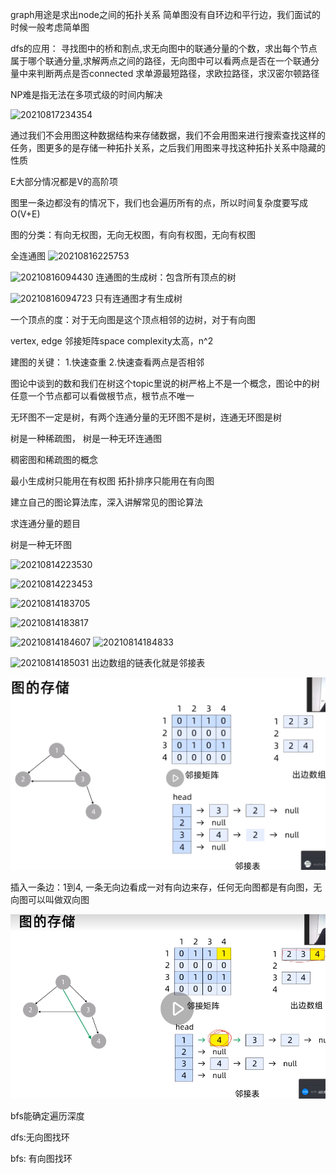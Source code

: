 graph用途是求出node之间的拓扑关系
简单图没有自环边和平行边，我们面试的时候一般考虑简单图


dfs的应用： 寻找图中的桥和割点,求无向图中的联通分量的个数，求出每个节点属于哪个联通分量,求解两点之间的路径，无向图中可以看两点是否在一个联通分量中来判断两点是否connected
求单源最短路径，求欧拉路径，求汉密尔顿路径

NP难是指无法在多项式级的时间内解决


![20210817234354](https://i.loli.net/2021/08/18/9w52pJbxKT6UCGd.png)


通过我们不会用图这种数据结构来存储数据，我们不会用图来进行搜索查找这样的任务，图更多的是存储一种拓扑关系，之后我们用图来寻找这种拓扑关系中隐藏的性质


E大部分情况都是V的高阶项

图里一条边都没有的情况下，我们也会遍历所有的点，所以时间复杂度要写成O(V+E)


图的分类：有向无权图，无向无权图，有向有权图，无向有权图

全连通图
![20210816225753](https://i.loli.net/2021/08/17/rsf45KChnNRkgUl.png)


![20210816094430](https://i.loli.net/2021/08/17/xNF1U4jcOhEiJoz.png)
连通图的生成树：包含所有顶点的树

![20210816094723](https://i.loli.net/2021/08/17/LUjaWuDrYXeG8Vc.png)
只有连通图才有生成树

一个顶点的度：对于无向图是这个顶点相邻的边树，对于有向图

vertex, edge
邻接矩阵space complexity太高，n^2

建图的关键： 1.快速查重 2.快速查看两点是否相邻

图论中谈到的数和我们在树这个topic里说的树严格上不是一个概念，图论中的树任意一个节点都可以看做根节点，根节点不唯一

无环图不一定是树，有两个连通分量的无环图不是树，连通无环图是树 






树是一种稀疏图， 树是一种无环连通图

稠密图和稀疏图的概念



最小生成树只能用在有权图
拓扑排序只能用在有向图


建立自己的图论算法库，深入讲解常见的图论算法


求连通分量的题目

树是一种无环图

![20210814223530](https://i.loli.net/2021/08/15/IYstv7H1cukZ6qe.png)

![20210814223453](https://i.loli.net/2021/08/15/VouyW3NCrbU4JKZ.png)

![20210814183705](https://i.loli.net/2021/08/15/zuJi2agvcWlp4js.png)

![20210814183817](https://i.loli.net/2021/08/15/DJwrSsocp3z8a7e.png)

![20210814184607](https://i.loli.net/2021/08/15/KvXNg3P7RJ2uMiE.png)
![20210814184833](https://i.loli.net/2021/08/15/8ZQPIekAgsBjRKl.png)

![20210814185031](https://i.loli.net/2021/08/15/pYrmVJxQDAgW5vn.png)
出边数组的链表化就是邻接表

![20210702103234](https://raw.githubusercontent.com/corykingsf/hack-system-design-pixel/main/pictures/20210702103234.png)


插入一条边：1到4,
一条无向边看成一对有向边来存，任何无向图都是有向图，无向图可以叫做双向图


![20210702214711](https://raw.githubusercontent.com/corykingsf/hack-system-design-pixel/main/pictures/20210702214711.png)


bfs能确定遍历深度


dfs:无向图找环

bfs: 有向图找环

